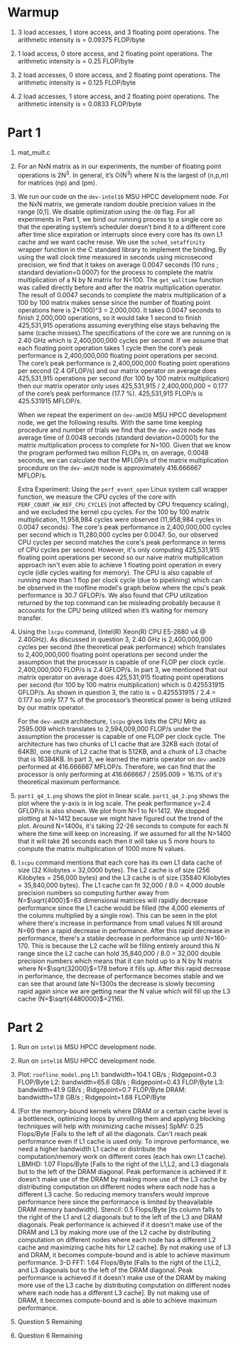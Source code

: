 # Warmup

1. 3 load accesses, 1 store access, and 3 floating point operations. The arithmetic intensity is = 0.09375 FLOP/byte

1. 1 load access, 0 store access, and 2 floating point operations. The arithmetic intensity is = 0.25 FLOP/byte

1. 2 load accesses, 0 store access, and 2 floating point operations. The arithmetic intensity is = 0.125 FLOP/byte

1. 2 load accesses, 1 store access, and 2 floating point operations. The arithmetic intensity is = 0.0833 FLOP/byte

# Part 1

1. mat_mult.c

1. For an NxN matrix as in our experiments, the number of floating point operations is 2N<sup>3</sup>. In general, it’s O(N<sup>3</sup>) where N is the largest of (n,p,m) for matrices (np) and (pm).

1. We run our code on the `dev-intel16` MSU HPCC development node. For the NxN matrix, we generate random double precision values in the range [0,1]. We disable optimization using the`-O0` flag. For all experiments in Part 1, we bind our running process to a single core so that the operating system’s scheduler doesn’t bind it to a different core after time slice expiration or interrupts since every core has its own L1 cache and we want cache reuse. We use the `sched_setaffinity` wrapper function in the C standard library to implement the binding. By using the wall clock time measured in seconds using microsecond precision, we find that it takes on average 0.0047 seconds (10 runs ; standard deviation=0.0007) for the process to complete the matrix multiplication of a N by N matrix for N=100. The `get_walltime` function was called directly before and after the matrix multiplication operator. The result of 0.0047 seconds to complete the matrix multiplication of a 100 by 100 matrix makes sense since the number of floating point operations here is 2*(100)^3 = 2,000,000. It takes 0.0047 seconds to finish 2,000,000 operations, so it would take 1 second to finish 425,531,915 operations assuming everything else stays behaving the same (cache misses).The specifications of the core we are running on is 2.40 GHz which is 2,400,000,000 cycles per second. If we assume that each floating point operation takes 1 cycle then the core’s peak performance is 2,400,000,000 floating point operations per second. The core’s peak performance is 2,400,000,000 floating point operations per second (2.4 GFLOP/s) and our matrix operator on average does 425,531,915 operations per second (for 100 by 100 matrix multiplication) then our matrix operator only uses 425,531,915 / 2,400,000,000 = 0.177 of the core’s peak performance (17.7 %). 425,531,915 FLOP/s is 425.531915 MFLOP/s.

	When we repeat the experiment on `dev-amd20` MSU HPCC development node, we get the following results. With the same time keeping procedure and number of trials we find that the `dev-amd20` node has average time of 0.0048 seconds (standard deviation=0.0001) for the matrix multiplication process to complete for N=100. Given that we know the program performed two million FLOPs in, on average, 0.0048 seconds, we can calculate that the MFLOP/s of the matrix multiplication procedure on the `dev-amd20` node is approximately 416.666667 MFLOP/s. 

	Extra Experiment: Using the `perf_event_open` Linux system call wrapper function, we measure the CPU cycles of the core with `PERF_COUNT_HW_REF_CPU_CYCLES` (not affected by CPU frequency scaling), and we excluded the kernel cpu cycles. For the 100 by 100 matrix multiplication, 11,958,984 cycles were observed (11,958,984 cycles in 0.0047 seconds). The core's peak performance is 2,400,000,000 cycles per second which is 11,280,000 cycles per 0.0047. So, our observed CPU cycles per second matches the core's peak performance in terms of CPU cycles per second. However, it's only computing 425,531,915 floating point operations per second so our naive matrix multiplication approach isn't even able to achieve 1 floating point operation in every cycle (idle cycles waiting for memory). The CPU is also capable of running more than 1 flop per clock cycle (due to pipelining) which can be observed in the roofline model's graph below where the cpu's peak performance is 30.7 GFLOP/s.  We also found that CPU utilization returned by the top command can be misleading probably because it accounts for the CPU being utilized when it’s waiting for memory transfer. 

1. Using the `lscpu` command, (Intel(R) Xeon(R) CPU E5-2680 v4 @ 2.40GHz). As discussed in question 3, 2.40 GHz is 2,400,000,000 cycles per second (the theoretical peak performance) which translates to 2,400,000,000 floating point operations per second under the assumption that the processor is capable of one FLOP per clock cycle. 2,400,000,000 FLOP/s is 2.4 GFLOP/s. In part 3, we mentioned that our matrix operator on average does 425,531,915 floating point operations per second (for 100 by 100 matrix multiplication) which is 0.425531915 GFLOP/s. As shown in question 3, the ratio is = 0.425531915 / 2.4 = 0.177 so only 17.7 % of the processor’s theoretical power is being utilized by our matrix operator. 

	For the `dev-amd20` architecture, `lscpu` gives lists the CPU MHz as 2595.009 which translates to 2,594,009,000 FLOP/s under the assumption the processer is capable of one FLOP per clock cycle. The architecture has two chunks of L1 cache that are 32KB each (total of 64KB), one chunk of L2 cache that is 512KB, and a chunk of L3 chache that is 16384KB. In part 3, we learned the matrix operator on `dev-amd20` performed at 416.666667 MFLOP/s. Therefore, we can find that the processor is only performing at 416.666667 / 2595.009 = 16.1% of it's theoretical maximum performance. 

1. `part1_q4_1.png` shows the plot in linear scale. `part1_q4_2.png` shows the plot where the y-axis is in log scale. The peak performance y=2.4 GFLOP/s is also shown. We plot from N=1 to N=1412. We stopped plotting at N=1412 because we might have figured out the trend of the plot. Around N=1400s, it's taking 22-26 seconds to compute for each N where the time will keep on increasing. If we assumed for all the N>1400 that it will take 26 seconds each then it will take us 5 more hours to compute the matrix multiplication of 1000 more N values. 

1. `lscpu` command mentions that each core has its own L1 data cache of size (32 Kilobytes = 32,0000 bytes). The L2 cache is of size (256 Kilobytes = 256,000 bytes) and the L3 cache is of size (35840 Kilobytes = 35,840,000 bytes). The L1 cache can fit 32,000 / 8.0 = 4,000 double precision numbers so computing further away from N=$\sqrt{4000}$=63 dimensional matrices will rapidly decrease performance since the L1 cache would be filled (the 4,000 elements of the columns multiplied by a single row). This can be seen in the plot where there's increase in performance from small values N till around N=60 then a rapid decrease in performance. After this rapid decrease in performance, there's a stable decrease in performance up until N=160-170. This is because the L2 cache will be filling entirely around this N range since the L2 cache can hold 35,840,000 / 8.0 = 32,000 double precision numbers which means that it can hold up to a N by N matrix where N=$\sqrt{32000}$=178 before it fills up. After this rapid decrease in performance, the decrease of performance becomes stable and we can see that around late N=1300s the decrease is slowly becoming rapid again since we are getting near the N value which will fill up the L3 cache (N=$\sqrt{4480000}$=2116). 

# Part 2

1. Run on `intel16` MSU HPCC development node.

1. Run on `intel16` MSU HPCC development node.

1. Plot: `roofline_model.png`
    L1: bandwidth=104.1 GB/s ; Ridgepoint=0.3 FLOP/Byte
    L2: bandwidth=65.6 GB/s ; Ridgepoint=0.43 FLOP/Byte
    L3: bandwidth=41.9 GB/s ; Ridgepoint=0.7 FLOP/Byte
    DRAM: bandwidth=17.8 GB/s ; Ridgepoint=1.68 FLOP/Byte
    
1. [For the memory-bound kernels where DRAM or a certain cache level is a bottleneck, optimizing loops by unrolling them and applying blocking techniques will help with minimizing cache misses]
SpMV: 0.25 Flops/Byte [Falls to the left of all the diagonals. Can't reach peak performance even if L1 cache is used only. 
To improve performance, we need a higher bandwidth L1 cache or distribute the computation/memory work on different cores (each has own L1 cache).
LBMHD: 1.07 Flops/Byte [Falls to the right of the L1,L2, and L3 diagonals but to the left of the DRAM diagonal. Peak performance is achieved if it doesn't make use of the DRAM by making more use of the L3 cache by distributing computation on different nodes where each node has a different L3 cache. So reducing memory transfers would improve performance here since the performance is limited by theavailable DRAM memory bandwidth].
Stencil: 0.5 Flops/Byte [its column falls to the right of the L1 and L2 diagonals but to the left of the L3 and DRAM diagonals. 
Peak performance is achieved if it doesn't make use of the DRAM and L3 by making more use of the L2 cache by distributing computation on different nodes where each node has a different L2 cache and maximizing cache hits for L2 cache]. By not making use of L3 and DRAM, it becomes compute-bound and is able to achieve maximum performance.
3-D FFT: 1.64 Flops/Byte  [Falls to the right of the L1,L2, and L3 diagonals but to the left of the DRAM diagonal. Peak performance is achieved if it doesn't make use of the DRAM by making more use of the L3 cache by distributing computation on different nodes where each node has a different L3 cache]. By not making use of DRAM, it becomes compute-bound and is able to achieve maximum performance.

1. Question 5 Remaining 
1. Question 6 Remaining
